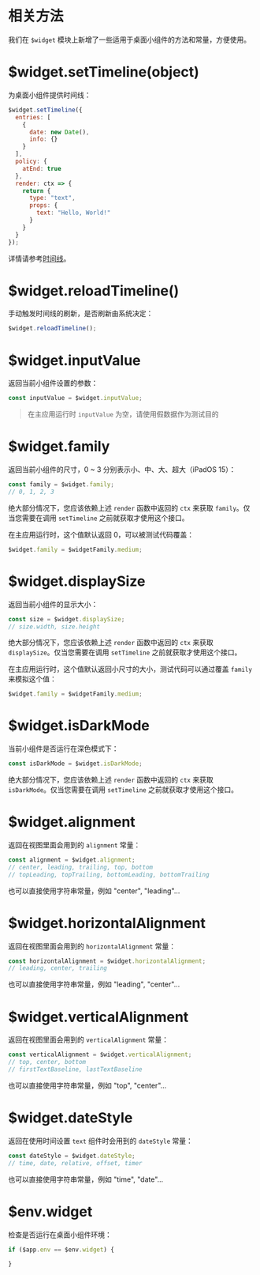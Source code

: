 # 相关方法

我们在 `$widget` 模块上新增了一些适用于桌面小组件的方法和常量，方便使用。

# $widget.setTimeline(object)

为桌面小组件提供时间线：

```js
$widget.setTimeline({
  entries: [
    {
      date: new Date(),
      info: {}
    }
  ],
  policy: {
    atEnd: true
  },
  render: ctx => {
    return {
      type: "text",
      props: {
        text: "Hello, World!"
      }
    }
  }
});
```

详情请参考[时间线](home-widget/timeline.md)。

# $widget.reloadTimeline()

手动触发时间线的刷新，是否刷新由系统决定：

```js
$widget.reloadTimeline();
```

# $widget.inputValue

返回当前小组件设置的参数：

```js
const inputValue = $widget.inputValue;
```

> 在主应用运行时 `inputValue` 为空，请使用假数据作为测试目的

# $widget.family

返回当前小组件的尺寸，0 ~ 3 分别表示小、中、大、超大（iPadOS 15）：

```js
const family = $widget.family;
// 0, 1, 2, 3
```

绝大部分情况下，您应该依赖上述 `render` 函数中返回的 `ctx` 来获取 `family`。仅当您需要在调用 `setTimeline` 之前就获取才使用这个接口。

在主应用运行时，这个值默认返回 0，可以被测试代码覆盖：

```js
$widget.family = $widgetFamily.medium;
```

# $widget.displaySize

返回当前小组件的显示大小：

```js
const size = $widget.displaySize;
// size.width, size.height
```

绝大部分情况下，您应该依赖上述 `render` 函数中返回的 `ctx` 来获取 `displaySize`。仅当您需要在调用 `setTimeline` 之前就获取才使用这个接口。

在主应用运行时，这个值默认返回小尺寸的大小，测试代码可以通过覆盖 `family` 来模拟这个值：

```js
$widget.family = $widgetFamily.medium;
```

# $widget.isDarkMode

当前小组件是否运行在深色模式下：

```js
const isDarkMode = $widget.isDarkMode;
```

绝大部分情况下，您应该依赖上述 `render` 函数中返回的 `ctx` 来获取 `isDarkMode`。仅当您需要在调用 `setTimeline` 之前就获取才使用这个接口。

# $widget.alignment

返回在视图里面会用到的 `alignment` 常量：

```js
const alignment = $widget.alignment;
// center, leading, trailing, top, bottom
// topLeading, topTrailing, bottomLeading, bottomTrailing
```

也可以直接使用字符串常量，例如 "center", "leading"...

# $widget.horizontalAlignment

返回在视图里面会用到的 `horizontalAlignment` 常量：

```js
const horizontalAlignment = $widget.horizontalAlignment;
// leading, center, trailing
```

也可以直接使用字符串常量，例如 "leading", "center"...

# $widget.verticalAlignment

返回在视图里面会用到的 `verticalAlignment` 常量：

```js
const verticalAlignment = $widget.verticalAlignment;
// top, center, bottom
// firstTextBaseline, lastTextBaseline
```

也可以直接使用字符串常量，例如 "top", "center"...

# $widget.dateStyle

返回在使用时间设置 `text` 组件时会用到的 `dateStyle` 常量：

```js
const dateStyle = $widget.dateStyle;
// time, date, relative, offset, timer
```

也可以直接使用字符串常量，例如 "time", "date"...

# $env.widget

检查是否运行在桌面小组件环境：

```js
if ($app.env == $env.widget) {
  
}
```